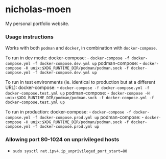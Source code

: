 # nicholas-moen

My personal portfolio website.


### Usage instructions

Works with both `podman` and `docker`, in combination with `docker-compose`.

To run in dev mode:
  docker-compose:
    - `docker-compose -f docker-compose.yml -f docker-compose.dev.yml up`
  podman-compose:
    - `docker-compose -H unix:$XDG_RUNTIME_DIR/podman/podman.sock -f docker-compose.yml -f docker-compose.dev.yml up`

To run in test environments (ie. identical to production but at a different URL):
  docker-compose:
    - `docker-compose -f docker-compose.yml -f docker-compose.test.yml up`
  podman-compose:
    - `docker-compose -H unix:$XDG_RUNTIME_DIR/podman/podman.sock -f docker-compose.yml -f docker-compose.test.yml up`

To run in production:
  docker-compose:
    - `docker-compose -f docker-compose.yml -f docker-compose.prod.yml up`
  podman-compose:
    - `docker-compose -H unix:$XDG_RUNTIME_DIR/podman/podman.sock -f docker-compose.yml -f docker-compose.prod.yml up`


### Allowing port 80-1024 on unprivileged hosts

- `sudo sysctl net.ipv4.ip_unprivileged_port_start=80`
